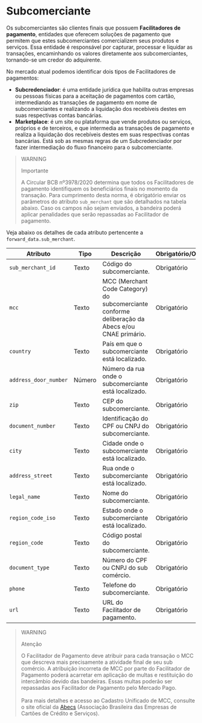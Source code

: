 # Subcomerciante

Os subcomerciantes são clientes finais que possuem **Facilitadores de pagamento**, entidades que oferecem soluções de pagamento que permitem que estes subcomerciantes comercializem seus produtos e serviços. Essa entidade é responsável por capturar, processar e liquidar as transações, encaminhando os valores diretamente aos subcomerciantes, tornando-se um credor do adquirente.

No mercado atual podemos identificar dois tipos de Facilitadores de pagamentos:

- **Subcredenciador**: é uma entidade jurídica que habilita outras empresas ou pessoas físicas para a aceitação de pagamentos com cartão, intermediando as transações de pagamento em nome de subcomerciantes e realizando a liquidação dos recebíveis destes em suas respectivas contas bancárias.
- **Marketplace**: é um site ou plataforma que vende produtos ou serviços, próprios e de terceiros, e que intermedia as transações de pagamento e realiza a liquidação dos recebíveis destes em suas respectivas contas bancárias. Está sob as mesmas regras de um Subcredenciador por fazer intermediação do fluxo financeiro para o subcomerciante.

> WARNING
>
> Importante
>
> A Circular BCB nº3978/2020 determina que todos os Facilitadores de pagamento identifiquem os beneficiários finais no momento da transação. Para cumprimento desta norma, é obrigatório enviar os parâmetros do atributo `sub_merchant` que são detalhados na tabela abaixo. Caso os campos não sejam enviados, a bandeira poderá aplicar penalidades que serão repassadas ao Facilitador de pagamento.

Veja abaixo os detalhes de cada atributo pertencente a `forward_data.sub_merchant`.

| Atributo | Tipo | Descrição | Obrigatório/Opcional | Exemplo |
|---|---|---|---|---|
| `sub_merchant_id` | Texto | Código do subcomerciante. | Obrigatório | 123123 |
| `mcc` | Texto | MCC (Merchant Code Category) do subcomerciante conforme deliberação da Abecs e/ou CNAE primário. | Obrigatório | 5462 |
| `country` | Texto | País em que o subcomerciante está localizado. | Obrigatório | BRA |
| `address_door_number` | Número | Número da rua onde o subcomerciante está localizado. | Obrigatório | 1 |
| `zip` | Texto | CEP do subcomerciante. | Obrigatório | 2222222 |
| `document_number` | Texto | Identificação do CPF ou CNPJ do subcomerciante. | Obrigatório | 222222222222222 |
| `city` | Texto | Cidade onde o subcomerciante está localizado. | Obrigatório | SÃO PAULO |
| `address_street` | Texto | Rua onde o subcomerciante está localizado. | Obrigatório | RUA A |
| `legal_name` | Texto | Nome do subcomerciante. | Obrigatório | LOJINHA DO ZÉ |
| `region_code_iso` | Texto | Estado onde o subcomerciante está localizado. | Obrigatório | BR-MG |
| `region_code` | Texto | Código postal do subcomerciante. | Obrigatório | BR |
| `document_type` | Texto | Número do CPF ou CNPJ do sub comércio. | Obrigatório | CNPJ |
| `phone` | Texto | Telefone do subcomerciante. | Obrigatório | 123123123 |
| `url` | Texto | URL do Facilitador de pagamento. | Obrigatório | www.nomedofacilitador.com.br |

> WARNING
>
> Atenção
>
> O Facilitador de Pagamento deve atribuir para cada transação o MCC que descreva mais precisamente a atividade final de seu sub comércio. A atribuição incorreta de MCC por parte do Facilitador de Pagamento poderá acarretar em aplicação de multas e restituição do intercâmbio devido das bandeiras. Essas multas poderão ser repassadas aos Facilitador de Pagamento pelo Mercado Pago.<br><br>Para mais detalhes e acesso ao Cadastro Unificado de MCC, consulte o site oficial da [Abecs](https://www.abecs.org.br/consulta-mcc-individual) (Associação Brasileira das Empresas de Cartões de Crédito e Serviços).